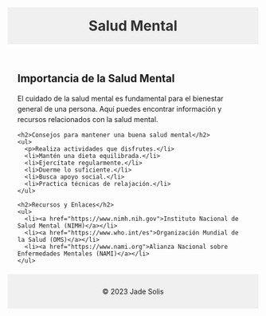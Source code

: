 <!DOCTYPE html>
<html>
<head>
  <title>Salud Mental</title>
  <style>
  
    body {
      font-family: Arial, sans-serif;
      margin: 0;
      padding: 0;
    }

    header {
      background-color: #f0f0f0;
      padding: 20px;
      text-align: center;
    }

    h1 {
      color: #333;
      margin: 0;
    }

    main {
      margin: 20px;
    }

    p {
      line-height: 1.5;
    }

    footer {
      background-color: #f0f0f0;
      padding: 10px;
      text-align: center;
    }
  </style>
</head>
<body>
  
  <header>
    <h1>Salud Mental</h1>
  </header>

  <main>
    <h2>Importancia de la Salud Mental</h2>
    <p>El cuidado de la salud mental es fundamental para el bienestar general de una persona. Aquí puedes encontrar información y recursos relacionados con la salud mental.</p>

    <h2>Consejos para mantener una buena salud mental</h2>
    <ul>
      <p>Realiza actividades que disfrutes.</li>
      <li>Mantén una dieta equilibrada.</li>
      <li>Ejercítate regularmente.</li>
      <li>Duerme lo suficiente.</li>
      <li>Busca apoyo social.</li>
      <li>Practica técnicas de relajación.</li>
    </ul>

    <h2>Recursos y Enlaces</h2>
    <ul>
      <li><a href="https://www.nimh.nih.gov">Instituto Nacional de Salud Mental (NIMH)</a></li>
      <li><a href="https://www.who.int/es">Organización Mundial de la Salud (OMS)</a></li>
      <li><a href="https://www.nami.org">Alianza Nacional sobre Enfermedades Mentales (NAMI)</a></li>
    </ul>
  </main>
  <footer>
    <p>© 2023 Jade Solis</p>
  </footer>

</body>
</html>

